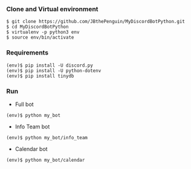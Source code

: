 ### Clone and Virtual environment
```shell
$ git clone https://github.com/JBthePenguin/MyDiscordBotPython.git
$ cd MyDiscordBotPython
$ virtualenv -p python3 env
$ source env/bin/activate
```

### Requirements
```shell
(env)$ pip install -U discord.py
(env)$ pip install -U python-dotenv
(env)$ pip install tinydb
```

### Run
- Full bot
```shell
(env)$ python my_bot
```
- Info Team bot
```shell
(env)$ python my_bot/info_team
```
- Calendar bot
```shell
(env)$ python my_bot/calendar
```